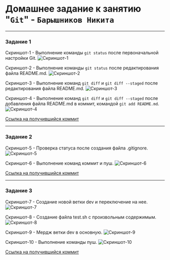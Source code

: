 # Домашнее задание к занятию "`Git`" - `Барышников Никита`

---

### Задание 1

Скриншот-1 - Выполнение команды `git status` после первоначальной настройки Git.
![Скриншот-1](https://github.com/BaryshnikovNV/devops-netology-task/blob/main/img/8.1.1.6.png)

Скриншот-2 - Выполнение команды `git status` после редактирования файла README.md.
![Скриншот-2](https://github.com/BaryshnikovNV/devops-netology-task/blob/main/img/8.1.1.8.png)

Скриншот-3 - Выполнение команд `git diff` и `git diff --staged` после редактирования файла README.md.
![Скриншот-3](https://github.com/BaryshnikovNV/devops-netology-task/blob/main/img/8.1.1.9.png)

Скриншот-4 - Выполнение команд `git diff` и `git diff --staged` после добавления файла README.md в коммит, командой `git add README.md`.
![Скриншот-4](https://github.com/BaryshnikovNV/devops-netology-task/blob/main/img/8.1.1.11.png)

[Ссылка на получившийся коммит](https://github.com/BaryshnikovNV/devops-netology/commit/2c21e4a76156d479092bb547fca70c9b315f6823)

---

### Задание 2

Скриншот-5 - Проверка статуса после создания файла .gitignore.
![Скриншот-5](https://github.com/BaryshnikovNV/devops-netology-task/blob/main/img/8.1.2.1.png)

Скриншот-6 - Выполнение команд коммит и пуш.
![Скриншот-6](https://github.com/BaryshnikovNV/devops-netology-task/blob/main/img/8.1.2.4.png)

[Ссылка на получившийся коммит](https://github.com/BaryshnikovNV/devops-netology/commit/b88cfb6fa33760ecd02c56ebbdcd508c06c12950)

---

### Задание 3

Скриншот-7 - Создание новой ветки dev и переключение на нее.
![Скриншот-7](https://github.com/BaryshnikovNV/devops-netology-task/blob/main/img/8.1.3.1.png)

Скриншот-8 - Создание файла test.sh с произвольным содержимым.
![Скриншот-8](https://github.com/BaryshnikovNV/devops-netology-task/blob/main/img/8.1.3.2.png)

Скриншот-9 - Мердж ветки dev в основную.
![Скриншот-9](https://github.com/BaryshnikovNV/devops-netology-task/blob/main/img/8.1.3.4.png)

Скриншот-10 - Выполнение команды пуш.
![Скриншот-10](https://github.com/BaryshnikovNV/devops-netology-task/blob/main/img/8.1.3.5.png)

[Ссылка на получившийся коммит](https://github.com/BaryshnikovNV/devops-netology/commits/main)